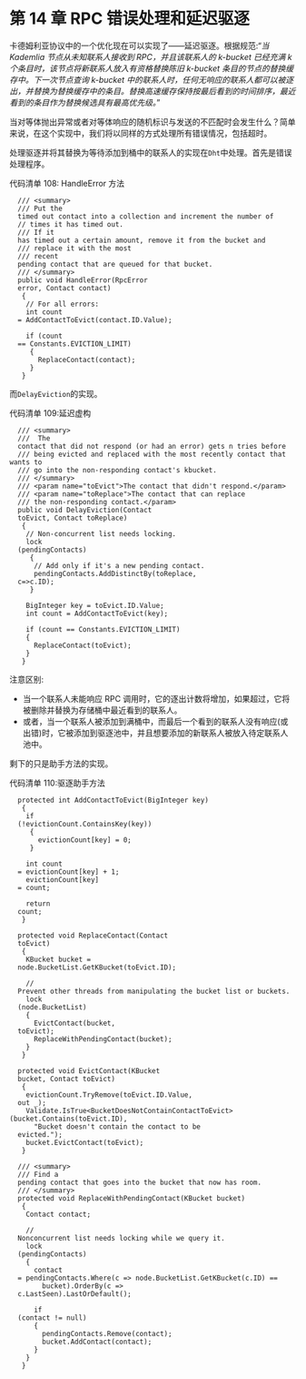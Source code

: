 # 第 14 章 RPC 错误处理和延迟驱逐

卡德姆利亚协议中的一个优化现在可以实现了——延迟驱逐。根据规范:“*当 Kademlia 节点从未知联系人接收到 RPC，并且该联系人的 k-bucket 已经充满 k 个条目时，该节点将新联系人放入有资格替换陈旧 k-bucket 条目的节点的替换缓存中。下一次节点查询 k-bucket 中的联系人时，任何无响应的联系人都可以被逐出，并替换为替换缓存中的条目。替换高速缓存保持按最后看到的时间排序，最近看到的条目作为替换候选具有最高优先级。*”

当对等体抛出异常或者对等体响应的随机标识与发送的不匹配时会发生什么？简单来说，在这个实现中，我们将以同样的方式处理所有错误情况，包括超时。

处理驱逐并将其替换为等待添加到桶中的联系人的实现在`Dht`中处理。首先是错误处理程序。

代码清单 108: HandleError 方法

```
  /// <summary>
  /// Put the
  timed out contact into a collection and increment the number of 
  // times it has timed out.
  /// If it
  has timed out a certain amount, remove it from the bucket and 
  /// replace it with the most
  /// recent
  pending contact that are queued for that bucket.
  /// </summary>
  public void HandleError(RpcError
  error, Contact contact)
   {
    // For all errors:
    int count
  = AddContactToEvict(contact.ID.Value);

    if (count
  == Constants.EVICTION_LIMIT)
     {
       ReplaceContact(contact);
     }
   }

```

而`DelayEviction`的实现。

代码清单 109:延迟虚构

```
  /// <summary>
  ///  The
  contact that did not respond (or had an error) gets n tries before 
  /// being evicted and replaced with the most recently contact that wants to 
  /// go into the non-responding contact's kbucket.
  /// </summary>
  /// <param name="toEvict">The contact that didn't respond.</param>
  /// <param name="toReplace">The contact that can replace 
  /// the non-responding contact.</param>
  public void DelayEviction(Contact
  toEvict, Contact toReplace)
   {
    // Non-concurrent list needs locking.
    lock
  (pendingContacts)
     {
      // Add only if it's a new pending contact.
      pendingContacts.AddDistinctBy(toReplace,
  c=>c.ID);
     }

    BigInteger key = toEvict.ID.Value;
    int count = AddContactToEvict(key);

    if (count == Constants.EVICTION_LIMIT)
    {
      ReplaceContact(toEvict);
    }
   }

```

注意区别:

*   当一个联系人未能响应 RPC 调用时，它的逐出计数将增加，如果超过，它将被删除并替换为存储桶中最近看到的联系人。
*   或者，当一个联系人被添加到满桶中，而最后一个看到的联系人没有响应(或出错)时，它被添加到驱逐池中，并且想要添加的新联系人被放入待定联系人池中。

剩下的只是助手方法的实现。

代码清单 110:驱逐助手方法

```
  protected int AddContactToEvict(BigInteger key)
   {
    if
  (!evictionCount.ContainsKey(key))
     {
       evictionCount[key] = 0;
     }

    int count
  = evictionCount[key] + 1;
    evictionCount[key]
  = count;

    return
  count;
   }

  protected void ReplaceContact(Contact
  toEvict)
   {
    KBucket bucket =
  node.BucketList.GetKBucket(toEvict.ID);

    //
  Prevent other threads from manipulating the bucket list or buckets.
    lock
  (node.BucketList)
    {
      EvictContact(bucket,
  toEvict);
      ReplaceWithPendingContact(bucket);
    }
   }

  protected void EvictContact(KBucket
  bucket, Contact toEvict)
   {
    evictionCount.TryRemove(toEvict.ID.Value,
  out _);
    Validate.IsTrue<BucketDoesNotContainContactToEvict>(bucket.Contains(toEvict.ID),
      "Bucket doesn't contain the contact to be
  evicted.");
    bucket.EvictContact(toEvict);
   }

  /// <summary>
  /// Find a
  pending contact that goes into the bucket that now has room.
  /// </summary>
  protected void ReplaceWithPendingContact(KBucket bucket)
   {
    Contact contact;

    //
  Nonconcurrent list needs locking while we query it.
    lock
  (pendingContacts)
    {
      contact
  = pendingContacts.Where(c => node.BucketList.GetKBucket(c.ID) ==
        bucket).OrderBy(c =>
  c.LastSeen).LastOrDefault();

      if
  (contact != null)
      {
        pendingContacts.Remove(contact);
        bucket.AddContact(contact);
      }
    }
   }

```